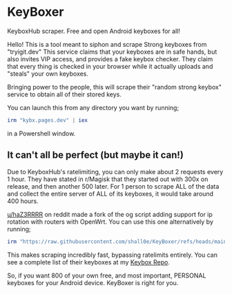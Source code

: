 # KeyBoxer
KeyboxHub scraper. Free and open Android keyboxes for all!

Hello! This is a tool meant to siphon and scrape Strong keyboxes from "tryigit.dev"
This service claims that your keyboxes are in safe hands, but also invites VIP access,
and provides a fake keybox checker. They claim that every thing is checked in your
browser while it actually uploads and "steals" your own keyboxes.

Bringing power to the people, this will scrape their "random strong keybox" service
to obtain all of their stored keys.

You can launch this from any directory you want by running;
```powershell
irm "kybx.pages.dev" | iex
```
in a Powershell window.

## It can't all be perfect (but maybe it can!)
Due to KeyboxHub's ratelimiting, you can only make about 2 requests every 1 hour.
They have stated in r/Magisk that they started out with 300x on release, and then another 500 later.
For 1 person to scrape ALL of the data and collect the entire server of ALL of its keyboxes, it would take around 400 hours.

[u/haZ3RRRR](https://www.reddit.com/user/haZ3RRR/) on reddit made a fork of the og script adding support for ip rotation with routers with OpenWrt.
You can use this one alternatively by running;
```powershell
irm "https://raw.githubusercontent.com/shall0e/KeyBoxer/refs/heads/main/KeyboxerWRT.ps1" | iex
```
This makes scraping incredibly fast, bypassing ratelimits entirely. You can see a complete list of their keyboxes at my [Keybox Repo](https://github.com/shall0e/KeyboxHub).

So, if you want 800 of your own free, and most important, PERSONAL keyboxes for your Android device. KeyBoxer is right for you.
